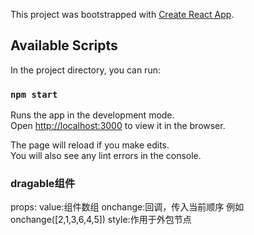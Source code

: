 This project was bootstrapped with [Create React App](https://github.com/facebook/create-react-app).

## Available Scripts

In the project directory, you can run:

### `npm start`

Runs the app in the development mode.<br />
Open [http://localhost:3000](http://localhost:3000) to view it in the browser.

The page will reload if you make edits.<br />
You will also see any lint errors in the console.
### dragable组件
props:
  value:组件数组
  onchange:回调，传入当前顺序 例如onchange([2,1,3,6,4,5])
  style:作用于外包节点

